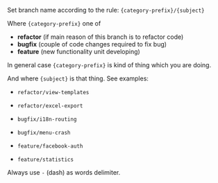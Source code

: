 Set branch name according to the rule:
`{category-prefix}/{subject}`

Where `{category-prefix}` one of
- **refactor** (if main reason of this branch is to refactor code)
- **bugfix** (couple of code changes required to fix bug)
- **feature** (new functionality unit developing)

In general case `{category-prefix}` is kind of thing which you are doing.

And where `{subject}` is that thing. See examples:

- `refactor/view-templates`

- `refactor/excel-export`

- `bugfix/i18n-routing`

- `bugfix/menu-crash`

- `feature/facebook-auth`

- `feature/statistics`

Always use `-` (dash) as words delimiter.
